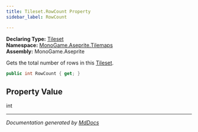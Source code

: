 ```yaml
---
title: Tileset.RowCount Property
sidebar_label: RowCount

---
```


**Declaring Type:** [Tileset](../)  
**Namespace:** [MonoGame.Aseprite.Tilemaps](../../)  
**Assembly:** MonoGame.Aseprite

Gets the total number of rows in this [Tileset](../).

```csharp
public int RowCount { get; }
```

## Property Value

int

___

*Documentation generated by [MdDocs](https://github.com/ap0llo/mddocs)*
